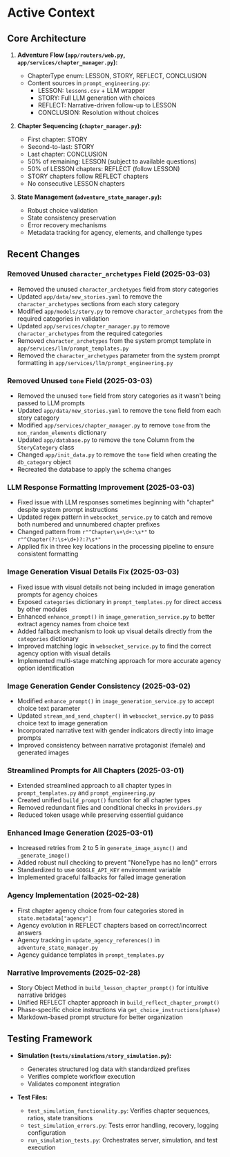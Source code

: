 # Active Context

## Core Architecture

1. **Adventure Flow (`app/routers/web.py`, `app/services/chapter_manager.py`):**
   * ChapterType enum: LESSON, STORY, REFLECT, CONCLUSION
   * Content sources in `prompt_engineering.py`:
     - LESSON: `lessons.csv` + LLM wrapper
     - STORY: Full LLM generation with choices
     - REFLECT: Narrative-driven follow-up to LESSON
     - CONCLUSION: Resolution without choices

2. **Chapter Sequencing (`chapter_manager.py`):**
   * First chapter: STORY
   * Second-to-last: STORY
   * Last chapter: CONCLUSION
   * 50% of remaining: LESSON (subject to available questions)
   * 50% of LESSON chapters: REFLECT (follow LESSON)
   * STORY chapters follow REFLECT chapters
   * No consecutive LESSON chapters

3. **State Management (`adventure_state_manager.py`):**
   * Robust choice validation
   * State consistency preservation
   * Error recovery mechanisms
   * Metadata tracking for agency, elements, and challenge types

## Recent Changes

### Removed Unused `character_archetypes` Field (2025-03-03)
- Removed the unused `character_archetypes` field from story categories
- Updated `app/data/new_stories.yaml` to remove the `character_archetypes` sections from each story category
- Modified `app/models/story.py` to remove `character_archetypes` from the required categories in validation
- Updated `app/services/chapter_manager.py` to remove `character_archetypes` from the required categories
- Removed `character_archetypes` from the system prompt template in `app/services/llm/prompt_templates.py`
- Removed the `character_archetypes` parameter from the system prompt formatting in `app/services/llm/prompt_engineering.py`

### Removed Unused `tone` Field (2025-03-03)
- Removed the unused `tone` field from story categories as it wasn't being passed to LLM prompts
- Updated `app/data/new_stories.yaml` to remove the `tone` field from each story category
- Modified `app/services/chapter_manager.py` to remove `tone` from the `non_random_elements` dictionary
- Updated `app/database.py` to remove the `tone` Column from the `StoryCategory` class
- Changed `app/init_data.py` to remove the `tone` field when creating the `db_category` object
- Recreated the database to apply the schema changes

### LLM Response Formatting Improvement (2025-03-03)
- Fixed issue with LLM responses sometimes beginning with "chapter" despite system prompt instructions
- Updated regex pattern in `websocket_service.py` to catch and remove both numbered and unnumbered chapter prefixes
- Changed pattern from `r"^Chapter\s+\d+:\s*"` to `r"^Chapter(?:\s+\d+)?:?\s*"`
- Applied fix in three key locations in the processing pipeline to ensure consistent formatting

### Image Generation Visual Details Fix (2025-03-03)
- Fixed issue with visual details not being included in image generation prompts for agency choices
- Exposed `categories` dictionary in `prompt_templates.py` for direct access by other modules
- Enhanced `enhance_prompt()` in `image_generation_service.py` to better extract agency names from choice text
- Added fallback mechanism to look up visual details directly from the `categories` dictionary
- Improved matching logic in `websocket_service.py` to find the correct agency option with visual details
- Implemented multi-stage matching approach for more accurate agency option identification

### Image Generation Gender Consistency (2025-03-02)
- Modified `enhance_prompt()` in `image_generation_service.py` to accept choice text parameter
- Updated `stream_and_send_chapter()` in `websocket_service.py` to pass choice text to image generation
- Incorporated narrative text with gender indicators directly into image prompts
- Improved consistency between narrative protagonist (female) and generated images

### Streamlined Prompts for All Chapters (2025-03-01)
- Extended streamlined approach to all chapter types in `prompt_templates.py` and `prompt_engineering.py`
- Created unified `build_prompt()` function for all chapter types
- Removed redundant files and conditional checks in `providers.py`
- Reduced token usage while preserving essential guidance

### Enhanced Image Generation (2025-03-01)
- Increased retries from 2 to 5 in `generate_image_async()` and `_generate_image()`
- Added robust null checking to prevent "NoneType has no len()" errors
- Standardized to use `GOOGLE_API_KEY` environment variable
- Implemented graceful fallbacks for failed image generation

### Agency Implementation (2025-02-28)
- First chapter agency choice from four categories stored in `state.metadata["agency"]`
- Agency evolution in REFLECT chapters based on correct/incorrect answers
- Agency tracking in `update_agency_references()` in `adventure_state_manager.py`
- Agency guidance templates in `prompt_templates.py`

### Narrative Improvements (2025-02-28)
- Story Object Method in `build_lesson_chapter_prompt()` for intuitive narrative bridges
- Unified REFLECT chapter approach in `build_reflect_chapter_prompt()`
- Phase-specific choice instructions via `get_choice_instructions(phase)`
- Markdown-based prompt structure for better organization

## Testing Framework

- **Simulation (`tests/simulations/story_simulation.py`):**
  * Generates structured log data with standardized prefixes
  * Verifies complete workflow execution
  * Validates component integration

- **Test Files:**
  * `test_simulation_functionality.py`: Verifies chapter sequences, ratios, state transitions
  * `test_simulation_errors.py`: Tests error handling, recovery, logging configuration
  * `run_simulation_tests.py`: Orchestrates server, simulation, and test execution
